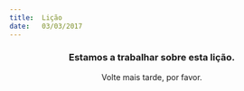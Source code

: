 ```yaml
---
title:  Lição
date:   03/03/2017
---
```


### <center>Estamos a trabalhar sobre esta lição.</center>
<center>Volte mais tarde, por favor.</center>